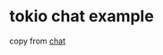 # tokio chat example

copy from [chat](https://github.com/tokio-rs/tokio/blob/master/examples/chat.rs)
